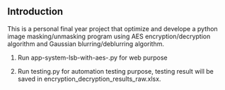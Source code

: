 ## Introduction
This is a personal final year project that optimize and develope a python image masking/unmasking program using AES encryption/decryption algorithm and Gaussian blurring/deblurring algorithm.

1. Run app-system-lsb-with-aes-.py for web purpose

2. Run testing.py for automation testing purpose, testing result will be saved in encryption_decryption_results_raw.xlsx.
